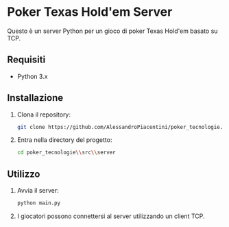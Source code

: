 # Poker Texas Hold'em Server

Questo è un server Python per un gioco di poker Texas Hold'em basato su TCP.

## Requisiti

- Python 3.x

## Installazione

1. Clona il repository:

   ```bash
   git clone https://github.com/AlessandroPiacentini/poker_tecnologie.git
   ```

2. Entra nella directory del progetto:

   ```bash
   cd poker_tecnologie\\src\\server
   ```



## Utilizzo

1. Avvia il server:

   ```bash
   python main.py
   ```

2. I giocatori possono connettersi al server utilizzando un client TCP.


